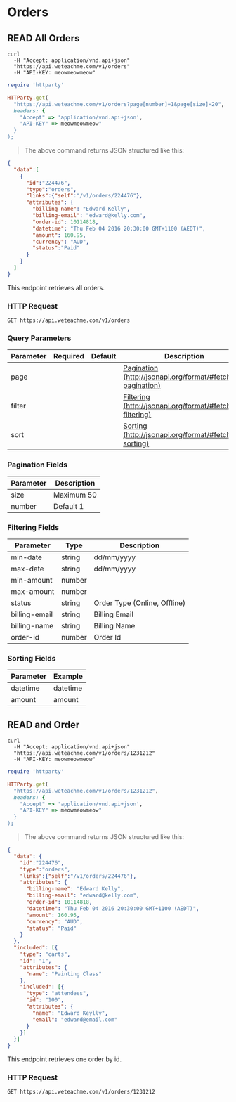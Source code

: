 # Orders

## READ All Orders

```shell
curl 
  -H "Accept: application/vnd.api+json" 
  "https://api.weteachme.com/v1/orders"
  -H "API-KEY: meowmeowmeow"
```

```ruby
require 'httparty'

HTTParty.get(
  "https://api.weteachme.com/v1/orders?page[number]=1&page[size]=20", 
  headers: {
    "Accept" => 'application/vnd.api+json', 
    "API-KEY" => meowmeowmeow"
  }
);

```

> The above command returns JSON structured like this:

```json
{
  "data":[
    {
      "id":"224476",
      "type":"orders",
      "links":{"self":"/v1/orders/224476"},
      "attributes": {
        "billing-name": "Edward Kelly",
        "billing-email": "edward@kelly.com",
        "order-id": 10114818,
        "datetime": "Thu Feb 04 2016 20:30:00 GMT+1100 (AEDT)",
        "amount": 160.95,
        "currency": "AUD",
        "status":"Paid"
      }
    }
  ]
}
```

This endpoint retrieves all orders.

### HTTP Request

`GET https://api.weteachme.com/v1/orders`

### Query Parameters

Parameter | Required | Default | Description
--------- | -------- | ------- | -----------
page      |          |         | [Pagination (http://jsonapi.org/format/#fetching-pagination)](http://jsonapi.org/format/#fetching-pagination)
filter    |          |         | [Filtering (http://jsonapi.org/format/#fetching-filtering)](http://jsonapi.org/format/#fetching-filtering)
sort      |          |         | [Sorting (http://jsonapi.org/format/#fetching-sorting)](http://jsonapi.org/format/#fetching-sorting)

### Pagination Fields

Parameter  | Description
---------- | -----------
size       | Maximum 50
number     | Default 1

### Filtering Fields

Parameter     | Type       |  Description
------------- | ---------- |  -----------
min-date      | string     |  dd/mm/yyyy
max-date      | string     |  dd/mm/yyyy
min-amount    | number     |  
max-amount    | number     |  
status        | string     |  Order Type (Online, Offline)
billing-email | string     |  Billing Email
billing-name  | string     |  Billing Name
order-id      | number     |  Order Id

### Sorting Fields

Parameter  | Example
---------- | -----------
datetime   | datetime | -datetime
amount     | amount | -amount


## READ and Order

```shell
curl 
  -H "Accept: application/vnd.api+json" 
  "https://api.weteachme.com/v1/orders/1231212"
  -H "API-KEY: meowmeowmeow"
```

```ruby
require 'httparty'

HTTParty.get(
  "https://api.weteachme.com/v1/orders/1231212", 
  headers: {
    "Accept" => 'application/vnd.api+json', 
    "API-KEY" => meowmeowmeow"
  }
);

```

> The above command returns JSON structured like this:

```json
{
  "data": {
    "id":"224476",
    "type":"orders",
    "links":{"self":"/v1/orders/224476"},
    "attributes": {
      "billing-name": "Edward Kelly",
      "billing-email": "edward@kelly.com",
      "order-id": 10114818,
      "datetime": "Thu Feb 04 2016 20:30:00 GMT+1100 (AEDT)",
      "amount": 160.95,
      "currency": "AUD",
      "status": "Paid"
    }
  },
  "included": [{
    "type": "carts",
    "id": "1",
    "attributes": {
      "name": "Painting Class"
    },
    "included": [{
      "type": "attendees",
      "id": "100",
      "attributes": {
        "name": "Edward Keylly",
        "email": "edward@email.com"
      }
    }]
  }]
}
```

This endpoint retrieves one order by id.

### HTTP Request

`GET https://api.weteachme.com/v1/orders/1231212`
